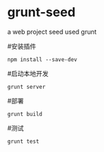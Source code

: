 grunt-seed
==========

a web project seed used grunt



#安装插件

	npm install --save-dev
	
	
#启动本地开发

	grunt server


#部署

	grunt build

#测试

	grunt test
